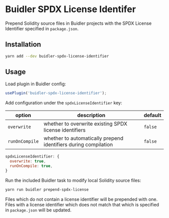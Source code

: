 # Buidler SPDX License Identifer

Prepend Solidity source files in Buidler projects with the SPDX License Identifier specified in `package.json`.

## Installation

```bash
yarn add --dev buidler-spdx-license-identifier
```

## Usage

Load plugin in Buidler config:

```javascript
usePlugin('buidler-spdx-license-identifier');
```

Add configuration under the `spdxLicenseIdentifier` key:

| option | description | default |
|-|-|-|
| `overwrite` | whether to overwrite existing SPDX license identifiers | `false` |
| `runOnCompile` | whether to automatically prepend identifiers during compilation | `false` |

```javascript
spdxLicenseIdentifier: {
  overwrite: true,
  runOnCompile: true,
}
```
Run the included Buidler task to modify local Solidity source files:

```bash
yarn run buidler prepend-spdx-license
```

Files which do not contain a license identifier will be prepended with one.  Files with a license identifier which does not match that which is specified in `package.json` will be updated.
